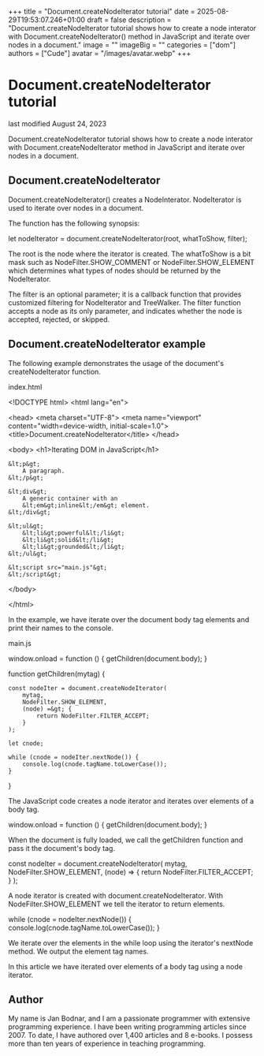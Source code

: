 +++
title = "Document.createNodeIterator tutorial"
date = 2025-08-29T19:53:07.246+01:00
draft = false
description = "Document.createNodeIterator tutorial shows how to create a node interator with Document.createNodeIterator() method in JavaScript and iterate over nodes in a document."
image = ""
imageBig = ""
categories = ["dom"]
authors = ["Cude"]
avatar = "/images/avatar.webp"
+++

# Document.createNodeIterator tutorial

last modified August 24, 2023

Document.createNodeIterator tutorial shows how to create a node interator
with Document.createNodeIterator  method in JavaScript and 
iterate over nodes in a document.

## Document.createNodeIterator

Document.createNodeIterator() creates a NodeInterator.
NodeIterator is used to iterate over nodes in a document.

The function has the following synopsis:

let nodeIterator = document.createNodeIterator(root, whatToShow, filter);

The root is the node where the iterator is created. The whatToShow
is a bit mask such as NodeFilter.SHOW_COMMENT or
NodeFilter.SHOW_ELEMENT which determines what types of nodes should
be returned by the NodeIterator.

The filter is an optional parameter; it is a callback function that provides
customized filtering for NodeIterator and TreeWalker.
The filter function accepts a node as its only parameter, and indicates whether
the node is accepted, rejected, or skipped.

## Document.createNodeIterator example

The following example demonstrates the usage of the document's
createNodeIterator function.

index.html
  

&lt;!DOCTYPE html&gt;
&lt;html lang="en"&gt;

&lt;head&gt;
    &lt;meta charset="UTF-8"&gt;
    &lt;meta name="viewport" content="width=device-width, initial-scale=1.0"&gt;
    &lt;title&gt;Document.createNodeIterator&lt;/title&gt;
&lt;/head&gt;

&lt;body&gt;
    &lt;h1&gt;Iterating DOM in JavaScript&lt;/h1&gt;

    &lt;p&gt;
        A paragraph.
    &lt;/p&gt;

    &lt;div&gt;
        A generic container with an
        &lt;em&gt;inline&lt;/em&gt; element.
    &lt;/div&gt;

    &lt;ul&gt;
        &lt;li&gt;powerful&lt;/li&gt;
        &lt;li&gt;solid&lt;/li&gt;
        &lt;li&gt;grounded&lt;/li&gt;
    &lt;/ul&gt;

    &lt;script src="main.js"&gt; 
    &lt;/script&gt;

&lt;/body&gt;

&lt;/html&gt;

In the example, we have iterate over the document body tag elements and print 
their names to the console. 

main.js
  

window.onload = function () {
    getChildren(document.body);
}

function getChildren(mytag) {

    const nodeIter = document.createNodeIterator(
        mytag,
        NodeFilter.SHOW_ELEMENT,
        (node) =&gt; {
            return NodeFilter.FILTER_ACCEPT;
        }
    );

    let cnode;

    while (cnode = nodeIter.nextNode()) {
        console.log(cnode.tagName.toLowerCase());
    }
}

The JavaScript code creates a node iterator and iterates over elements
of a body tag.

window.onload = function () {
    getChildren(document.body);
}

When the document is fully loaded, we call the getChildren
function and pass it the document's body tag.

const nodeIter = document.createNodeIterator(
    mytag,
    NodeFilter.SHOW_ELEMENT,
    (node) =&gt; {
        return NodeFilter.FILTER_ACCEPT;
    }
);

A node iterator is created with document.createNodeIterator. 
With NodeFilter.SHOW_ELEMENT we tell the iterator to return 
elements. 

while (cnode = nodeIter.nextNode()) {
    console.log(cnode.tagName.toLowerCase());
}

We iterate over the elements in the while loop using the iterator's
nextNode
method. We output the element tag names.

In this article we have iterated over elements of a body tag using a node
iterator.

## Author

My name is Jan Bodnar, and I am a passionate programmer with extensive
programming experience. I have been writing programming articles since 2007.
To date, I have authored over 1,400 articles and 8 e-books. I possess more
than ten years of experience in teaching programming.